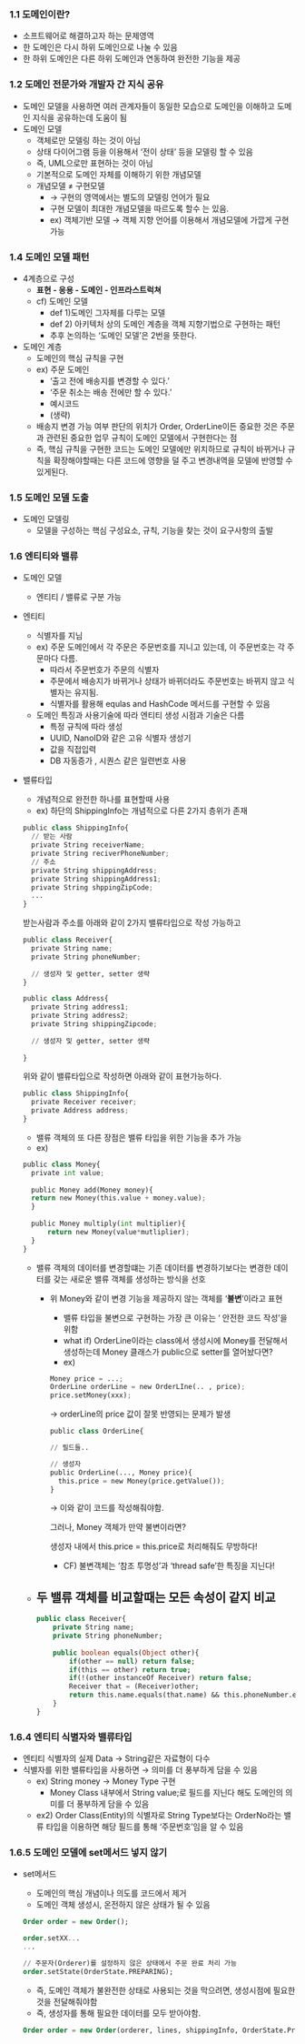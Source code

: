 ### 1.1 도메인이란?

- 소프트웨어로 해결하고자 하는 문제영역
- 한 도메인은 다시 하위 도메인으로 나눌 수 있음
- 한 하위 도메인은 다른 하위 도메인과 연동하여 완전한 기능을 제공

### 1.2 도메인 전문가와 개발자 간 지식 공유

- 도메인 모델을 사용하면 여러 관계자들이 동일한 모습으로 도메인을 이해하고 도메인 지식을 공유하는데 도움이 됨
- 도메인 모델
  - 객체로만 모델링 하는 것이 아님
  - 상태 다이어그램 등을 이용해서 ‘전이 상태’ 등을 모델링 할 수 있음
  - 즉, UML으로만 표현하는 것이 아님
  - 기본적으로 도메인 자체를 이해하기 위한 개념모델
  - 개념모델 ≠ 구현모델
    - → 구현의 영역에서는 별도의 모델링 언어가 필요
    - 구현 모델이 최대한 개념모델을 따르도록 할수 는 있음.
    - ex) 객체기반 모델 → 객체 지향 언어를 이용해서 개념모델에 가깝게 구현 가능

### 1.4 도메인 모델 패턴

- 4계층으로 구성
  - **표현 - 응용 - 도메인 - 인프라스트럭쳐**
  - cf) 도메인 모델
    - def 1)도메인 그자체를 다루는 모델
    - def 2) 아키텍처 상의 도메인 계층을 객체 지향기법으로 구현하는 패턴
    - 추후 논의하는 ‘도메인 모델’은 2번을 뜻한다.
- 도메인 계층
  - 도메인의 핵심 규칙을 구현
  - ex) 주문 도메인
    - ‘출고 전에 배송지를 변경할 수 있다.’
    - ‘주문 취소는 배송 전에만 할 수 있다.’
    - 예시코드
    - (생략)
  - 배송지 변경 가능 여부 판단의 위치가 Order, OrderLine이든 중요한 것은 주문과 관련된 중요한 업무 규칙이 도메인 모델에서 구현한다는 점
  - 즉, 핵심 규칙을 구현한 코드는 도메인 모델에만 위치하므로 규칙이 바뀌거나 규칙을 확장해야할때는 다른 코드에 영향을 덜 주고 변경내역을 모델에 반영할 수 있게된다.

### 1.5 도메인 모델 도출

- 도메인 모델링
  - 모델을 구성하는 핵심 구성요소, 규칙, 기능을 찾는 것이 요구사항의 출발

### 1.6 엔티티와 밸류

- 도메인 모델

  - 엔티티 / 밸류로 구분 가능

- 엔티티

  - 식별자를 지님
  - ex) 주문 도메인에서 각 주문은 주문번호를 지니고 있는데, 이 주문번호는 각 주문마다 다름.
    - 따라서 주문번호가 주문의 식별자
    - 주문에서 배송지가 바뀌거나 상태가 바뀌더라도 주문번호는 바뀌지 않고 식별자는 유지됨.
    - 식별자를 활용해 equlas and HashCode 메서드를 구현할 수 있음
  - 도메인 특징과 사용기술에 따라 엔티티 생성 시점과 기술은 다름
    - 특정 규칙에 따라 생성
    - UUID, NanoID와 같은 고유 식별자 생성기
    - 값을 직접입력
    - DB 자동증가 , 시퀀스 같은 일련번호 사용

- 밸류타입

  - 개념적으로 완전한 하나를 표현할때 사용
  - ex) 하단의 ShippingInfo는 개념적으로 다른 2가지 층위가 존재

  ```python
  public class ShippingInfo{
  	// 받는 사람
  	private String receiverName;
  	private String reciverPhoneNumber;
  	// 주소
  	private String shippingAddress;
  	private String shippingAddress1;
  	private String shppingZipCode;
  	...
  }
  ```

  받는사람과 주소를 아래와 같이 2가지 밸류타입으로 작성 가능하고

  ```python
  public class Receiver{
  	private String name;
  	private String phoneNumber;
  	
  	// 생성자 및 getter, setter 생략
  }
  
  public class Address{
  	private String address1;
  	private String address2;
  	private String shippingZipcode;
  	
  	// 생성자 및 getter, setter 생략
  	
  }
  ```

  위와 같이 밸류타입으로 작성하면 아래와 같이 표현가능하다.

  ```python
  public class ShippingInfo{
  	private Receiver receiver;
  	private Address address;
  }
  ```

  - 밸류 객체의 또 다른 장점은 밸류 타입을 위한 기능을 추가 가능
  - ex)

  ```python
  public class Money{
  	private int value;
  	
  	public Money add(Money money){
  	return new Money(this.value + money.value);
  	}
  	
  	public Money multiply(int multiplier){
  		return new Money(value*mutliplier);
  	}
  }
  ```

  - 밸류 객체의 데이터를 변경할떄는 기존 데이터를 변경하기보다는 변경한 데이터를 갖는 새로운 밸류 객체를 생성하는 방식을 선호

    - 위  Money와 같이 변경 기능을 제공하지 않는 객체를 ‘**불변**’이라고 표현

      - 밸류 타입을 불변으로 구현하는 가장 큰 이유는 ‘ 안전한 코드 작성’을 위함
      - what if) OrderLine이라는 class에서 생성시에 Money를 전달해서 생성하는데 Money 클래스가 public으로 setter를 열어놨다면?
      - ex)

      ```python
      Money price = ...;
      OrderLine orderLine = new OrderLIne(.. , price);
      price.setMoney(xxx);
      ```

      → orderLine의 price 값이 잘못 반영되는 문제가 발생

      ```python
      public class OrderLine{
      
      // 필드들..
      
      // 생성자
      public OrderLine(..., Money price){
      	this.price = new Money(price.getValue());
      }
      ```

      → 이와 같이 코드를 작성해줘야함.

      그러나, Money 객체가 만약 불변이라면?

      생성자 내에서 this.price = this.price로 처리해줘도 무방하다!

      - CF) 불변객체는 ‘참조 투명성’과 ‘thread safe’한 특징을 지닌다!

  - ## 두 밸류 객체를 비교할때는 모든 속성이 같지 비교

    ```sql
    public class Receiver{
    	private String name;
    	private String phoneNumber;
    	
    	public boolean equals(Object other){
    		if(other == null) return false;
    		if(this == other) return true;
    		if(!(other instanceOf Receiver) return false;
    		Receiver that = (Receiver)other;
    		return this.name.equals(that.name) && this.phoneNumber.equals(that.phoneNumber);
    	}
    }
    ```

### 1.6.4 엔티티 식별자와 밸류타입

- 엔티티 식별자의 실제 Data → String같은 자료형이 다수
- 식별자를 위한 밸류타입을 사용하면 → 의미를 더 풍부하게 담을 수 있음
  - ex) String money → Money Type 구현
    - Money Class 내부에서 String value;로 필드를 지닌다 해도 도메인의 의미를 더 풍부하게 담을 수 있음
  - ex2) Order Class(Entity)의 식별자로 String Type보다는 OrderNo라는 밸류 타입을 이용하면 해당 필드를 통해 ‘주문번호’임을 알 수 있음

### 1.6.5 도메인 모델에 set메서드 넣지 않기

- set메서드

  - 도메인의 핵심 개념이나 의도를 코드에서 제거
  - 도메인 객체 생성시, 온전하지 않은 상태가 될 수 있음

  ```sql
  Order order = new Order();
  
  order.setXX...
  ...
  
  // 주문자(Orderer)를 설정하지 않은 상태에서 주문 완료 처리 가능
  order.setState(OrderState.PREPARING);
  ```

  - 즉, 도메인 객체가 불완전한 상태로 사용되는 것을 막으려면, 생성시점에 필요한 것을 전달해줘야함
  - 즉, 생성자를 통해 필요한 데이터를 모두 받아야함.

  ```sql
  Order order = new Order(orderer, lines, shippingInfo, OrderState.Preparing);
  ```